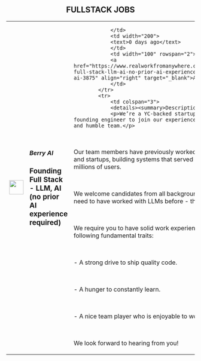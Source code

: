 <div align="center"><h2>FULLSTACK JOBS</h2></div><table><tr>
                <td width="100" height="100" rowspan="2">
                    <img src="https://remotive.com/job/2025766/logo" width="38px" height="auto">
                </td>
                <td width="300">
                    <h5>Berry AI</h5>
                    <h3>Founding Full Stack - LLM, AI (no prior AI experience required)</h3>
                </td>
                <td width="300">
                    
                </td>
                <td width="200">
                <text>0 days ago</text>
                </td>
                <td width="100" rowspan="2">
                <a href="https://www.realworkfromanywhere.com/jobs/founding-full-stack-llm-ai-no-prior-ai-experience-required-berry-ai-3875" align="right" target="_blank">Apply</a>
                </td>
            </tr>
            <tr>
                <td colspan="3">
                <details><summary>Description</summary>
                <p>We’re a YC-backed startup, looking for a founding engineer to join our experienced, hard-working, and humble team.</p>
<p> </p>
<p>Our team members have previously worked at both big tech and startups, building systems that served hundreds of millions of users.</p>
<p> </p>
<p>We welcome candidates from all backgrounds. You don’t need to have worked with LLMs before - though a plus.</p>
<p> </p>
<p>We require you to have solid work experience with the following fundamental traits:</p>
<p> </p>
<p>- A strong drive to ship quality code.</p>
<p> </p>
<p>- A hunger to constantly learn.</p>
<p> </p>
<p>- A nice team player who is enjoyable to work with.</p>
<p> </p>
<p>We look forward to hearing from you!</p>
<img src="https://remotive.com/job/track/2025766/blank.gif?source=public_api" alt=""/>
                </details>
                </td>
            </tr></table>